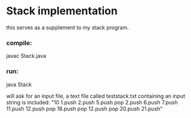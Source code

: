 <h1>Stack implementation</h1>

this serves as a supplement to my stack program.

<h3>compile:</h3> 
javac Stack.java

<h3>run:</h3>
java Stack

will ask for an input file, a text file called teststack.txt containing an input string is included:
"10 1.push 2.push 5.push pop 2.push 6.push 7.push 11.push 12.push pop 18.push pop 12.push pop 20.push 21.push"

